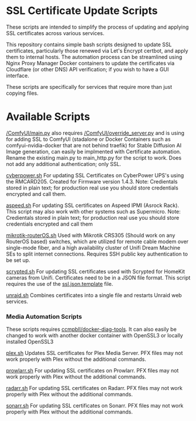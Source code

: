 # SSL Certificate Update Scripts


These scripts are intended to simplify the process of updating and applying SSL certificates across various services. 


This repository contains simple bash scripts designed to update SSL certificates, particularly those renewed via Let's Encrypt certbot, and apply them to internal hosts. The automation process can be streamlined using Nginx Proxy Manager Docker containers to update the certificates via Cloudflare (or other DNS) API verification; if you wish to have a GUI interface.

These scripts are specifically for services that require more than just copying files.



# Available Scripts

[/ComfyUI/main.py](/ComfyUI/main.py) also requires [/ComfyUI/override_server.py](/ComfyUI/override_server.py) and is using for adding SSL to ComfyUI (stadalone or Docker Containers such as comfyui-nvidia-docker that are not behind traefik) for Stable Diffusion AI Image generation, can easily be implmented with Certificate automation. Rename the existing main.py to main_http.py for the script to work. Does not add any additional authentication; only SSL. 

[cyberpower.sh](cyberpower.sh)
For updating SSL Certificates on CyberPower UPS's using the RMCARD205. Created for Firmware version 1.4.3. Note: Credientals stored in plain text; for production real use you should store credentials encrypted and call them. 

[aspeed.sh](aspeed.sh)
For updating SSL certificates on Aspeed IPMI (Asrock Rack). This script may also work with other systems such as Supermicro. Note: Credientals stored in plain text; for production real use you should store credentials encrypted and call them

[mikrotik-routerOS.sh](mikrotik-routerOS.sh)
Used with Mikrotik CRS305 (Should work on any RouterOS based) switches, which are utilized for remote cable modem over single-mode fiber, and a high availability cluster of Unifi Dream Machine SEs to split internet connections. Requires SSH public key authentication to be set up.

[scrypted.sh](scrypted.sh)
For updating SSL certificates used with Scrypted for HomeKit cameras from Unifi. Certificates need to be in a JSON file format. This script requires the use of the [ssl.json.template](ssl.json.template) file.

[unraid.sh](unraid.sh)
Combines certificates into a single file and restarts Unraid web services.



### Media Automation Scripts

These scripts requires [ccmpbll/docker-diag-tools](https://github.com/ccmpbll/docker-diag-tools). It can also easily be changed to work with another docker container with OpenSSL3 or locally installed OpenSSL3

[plex.sh](plex.sh)
Updates SSL certificates for Plex Media Server. PFX files may not work properly with Plex without the additional commands.

[prowlarr.sh](prowlarr.sh)
For updating SSL certificates on Prowlarr. PFX files may not work properly with Plex without the additional commands.

[radarr.sh](radarr.sh)
For updating SSL certificates on Radarr. PFX files may not work properly with Plex without the additional commands.

[sonarr.sh](sonarr.sh)
For updating SSL certificates on Sonarr. PFX files may not work properly with Plex without the additional commands.

